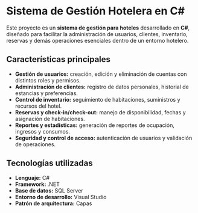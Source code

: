 # Sistema de Gestión Hotelera en C#

Este proyecto es un **sistema de gestión para hoteles** desarrollado en **C#**, diseñado para facilitar la administración de usuarios, clientes, inventario, reservas y demás operaciones esenciales dentro de un entorno hotelero.

## Características principales
- **Gestión de usuarios:** creación, edición y eliminación de cuentas con distintos roles y permisos.
- **Administración de clientes:** registro de datos personales, historial de estancias y preferencias.
- **Control de inventario:** seguimiento de habitaciones, suministros y recursos del hotel.
- **Reservas y check-in/check-out:** manejo de disponibilidad, fechas y asignación de habitaciones.
- **Reportes y estadísticas:** generación de reportes de ocupación, ingresos y consumos.
- **Seguridad y control de acceso:** autenticación de usuarios y validación de operaciones.

## Tecnologías utilizadas
- **Lenguaje:** C#
- **Framework:** .NET
- **Base de datos:** SQL Server
- **Entorno de desarrollo:** Visual Studio
- **Patrón de arquitectura:** Capas

